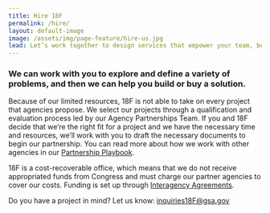 ```yaml
---
title: Hire 18F
permalink: /hire/
layout: default-image
image: /assets/img/page-feature/hire-us.jpg
lead: Let’s work together to design services that empower your team, better serve the public, and tackle the big problems facing your agency.
---
```


### We can work with you to explore and define a variety of problems, and then we can help you build or buy a solution.

Because of our limited resources, 18F is not able to take on every
project that agencies propose. We select our projects through a
qualification and evaluation process led by our Agency Partnerships
Team. If you and 18F decide that we’re the right fit for a project and
we have the necessary time and resources, we’ll work with you to draft
the necessary documents to begin our partnership. You can read more
about how we work with other agencies in our [Partnership
Playbook](https://pages.18f.gov/partnership-playbook/).

18F is a cost-recoverable office, which means that we do not receive
appropriated funds from Congress and must charge our partner agencies to
cover our costs. Funding is set up through [Interagency
Agreements](https://pages.18f.gov/iaa-forms/).

Do you have a project in mind? Let us know: [inquiries18F@gsa.gov](mailto:inquiries18F@gsa.gov)
